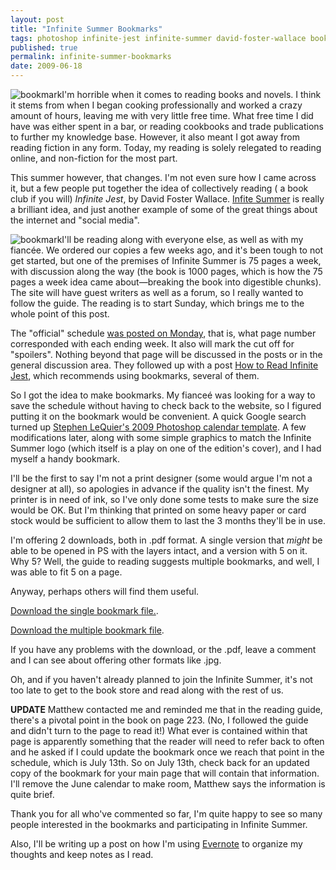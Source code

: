 ```yaml
---
layout: post
title: "Infinite Summer Bookmarks"
tags: photoshop infinite-jest infinite-summer david-foster-wallace bookmark infsum
published: true
permalink: infinite-summer-bookmarks
date: 2009-06-18
---
```


<img src="http://miklb.com/user/files/infsum.jpg" class="right" alt="bookmark">I'm horrible when it comes to reading books and novels.  I think it stems from when I began cooking professionally and worked a crazy amount of hours, leaving me with very little free time.  What free time I did have was either spent  in a bar, or reading cookbooks and trade publications to further my knowledge base.  However, it also meant I got away from reading fiction in any form.  Today, my reading is solely relegated to reading online, and non-fiction for the most part.

This summer however, that changes.  I'm not even sure how I came across it, but a few people put together the idea of collectively reading ( a book club if you will) <cite>Infinite Jest</cite>, by David Foster Wallace.  <a href="http://infinitesummer.org/">Infite Summer</a> is really a brilliant idea, and just another example of some of the great things about the internet and "social media".

<img src="http://miklb.com/user/files/infsum_bookmark.jpg" class="left" alt="bookmark">I'll be reading along with everyone else, as well as with my fiancée.  We ordered our copies a few weeks ago, and it's been tough to not get started, but one of the premises of Infinite Summer is 75 pages a week, with discussion along the way (the book is 1000 pages, which is how the 75 pages a week idea came about—breaking the book into digestible chunks).  The site will have guest writers as well as a forum, so I really wanted to follow the guide.  The reading is to start Sunday, which brings me to the whole point of this post.

The "official" schedule <a href="http://infinitesummer.org/archives/168">was posted on Monday</a>, that is, what page number corresponded with each ending week.  It also will mark the cut off for "spoilers".  Nothing beyond that page will be discussed in the posts or in the general discussion area.  They followed up with a post <a href="http://infinitesummer.org/archives/215">How to Read Infinite Jest</a>, which recommends using bookmarks, several of them.

So I got the idea to make bookmarks.  My fianceé was looking for a way to save the schedule without having to check back to the website, so I figured putting it on the bookmark would be convenient.  A quick Google search turned up <a href="http://asnailpace.com/blog/968/">Stephen LeQuier's 2009 Photoshop calendar template</a>.  A few modifications later, along with some simple graphics to match the Infinite Summer logo (which itself is a play on one of the edition's cover), and I had myself a handy bookmark.

I'll be the first to say I'm not a print designer (some would argue I'm not a designer at all), so apologies in advance if the quality isn't the finest.  My printer is in need of ink, so I've only done some tests to make sure the size would be OK.  But I'm thinking that printed on some heavy paper or card stock would be sufficient to allow them to last the 3 months they'll be in use.

I'm offering 2 downloads, both in .pdf format.  A single version that <em>might</em> be able to be opened in PS with the layers intact, and a version with 5 on it.  Why 5?  Well, the guide to reading suggests multiple bookmarks, and well, I was able to fit 5 on a page.

Anyway, perhaps others will find them useful.

<a href="http://miklb.com/user/downloads/infsum_bookmark.pdf">Download the single bookmark file.</a>.

<a href="http://miklb.com/user/downloads/5x_infsum_bookmark.pdf">Download the multiple bookmark file</a>.

If you have any problems with the download, or the .pdf, leave a comment and I can see about offering other formats like .jpg.

Oh, and if you haven't already planned to join the Infinite Summer, it's not too late to get to the book store and read along with the rest of us.

<strong>UPDATE</strong>  Matthew contacted me and reminded me that in the reading guide, there's a pivotal point in the book on page 223.  (No, I followed the guide and didn't turn to the page to read it!)  What ever is contained within that page is apparently something that the reader will need to refer back to often and he asked if I could update the bookmark once we reach that point in the schedule, which is July 13th.  So on July 13th, check back for an updated copy of the bookmark for your main page that will contain that information.  I'll remove the June calendar to make room, Matthew says the information is quite brief.

Thank you for all who've commented so far, I'm quite happy to see so many people interested in the bookmarks and participating in Infinite Summer.

Also, I'll be writing up a post on how I'm using <a href="http://evernote.com/">Evernote</a> to organize my thoughts and keep notes as I read.
